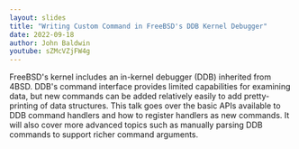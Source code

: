 ```yaml
---
layout: slides
title: "Writing Custom Command in FreeBSD's DDB Kernel Debugger"
date: 2022-09-18
author: John Baldwin
youtube: sZMcVZjFW4g
---
```

FreeBSD's kernel includes an in-kernel debugger (DDB) inherited from 4BSD.
DDB's command interface provides limited capabilities for examining data, but
new commands can be added relatively easily to add pretty-printing of data
structures.  This talk goes over the basic APIs available to DDB command
handlers and how to register handlers as new commands.  It will also cover more
advanced topics such as manually parsing DDB commands to support richer command
arguments.
